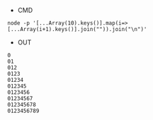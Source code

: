 - CMD

```
node -p '[...Array(10).keys()].map(i=>[...Array(i+1).keys()].join("")).join("\n")'
```

- OUT

```
0
01
012
0123
01234
012345
0123456
01234567
012345678
0123456789
```
